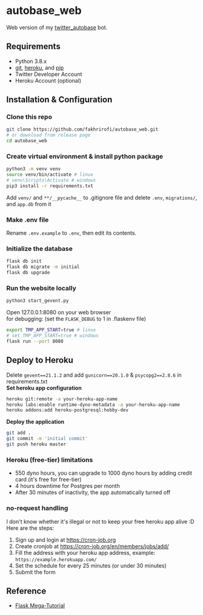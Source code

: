 # autobase_web
Web version of my [twitter_autobase](https://github.com/fakhrirofi/twitter_autobase) bot.


## Requirements
- Python 3.8.x
- [git](), [heroku](), and [pip]()
- Twitter Developer Account
- Heroku Account (optional)


## Installation & Configuration
### Clone this repo
```bash
git clone https://github.com/fakhrirofi/autobase_web.git
# or download from release page
cd autobase_web
```
### Create virtual environment & install python package
```bash
python3 -m venv venv
source venv/bin/activate # linux
# venv\Scripts\Activate # windows
pip3 install -r requirements.txt
```
Add `venv/` and `**/__pycache__` to .gitignore file and delete `.env`, `migrations/`, and `app.db` from it
### Make .env file
Rename `.env.example` to `.env`, then edit its contents.
### Initialize the database
```bash
flask db init
flask db migrate -m initial
flask db upgrade
```
### Run the website locally
```bash
python3 start_gevent.py
```
Open 127.0.0.1:8080 on your web browser <br>
for debugging: (set the `FLASK_DEBUG` to 1 in .flaskenv file)
```bash
export TMP_APP_START=true # linux
# set TMP_APP_START=true # windows
flask run --port 8080
```


## Deploy to Heroku
Delete `gevent==21.1.2` and add `gunicorn==20.1.0` & `psycopg2==2.8.6` in requirements.txt <br>
**Set heroku app configuration**
```bash
heroku git:remote -a your-heroku-app-name
heroku labs:enable runtime-dyno-metadata -a your-heroku-app-name
heroku addons:add heroku-postgresql:hobby-dev
```
**Deploy the application**
```bash
git add .
git commit -m 'initial commit'
git push heroku master
```
### Heroku (free-tier) limitations
- 550 dyno hours, you can upgrade to 1000 dyno hours by adding credit card (it's free for free-tier)
- 4 hours downtime for Postgres per month
- After 30 minutes of inactivity, the app automatically turned off
### no-request handling
I don't know whether it's illegal or not to keep your free heroku app alive :D <br>
Here are the steps:
1. Sign up and login at https://cron-job.org
2. Create cronjob at https://cron-job.org/en/members/jobs/add/
3. Fill the address with your heroku app address, example: `https://example.herokuapp.com/`
4. Set the schedule for every 25 minutes (or under 30 minutes)
5. Submit the form


## Reference
- [Flask Mega-Tutorial](https://blog.miguelgrinberg.com/post/the-flask-mega-tutorial-part-i-hello-world)
